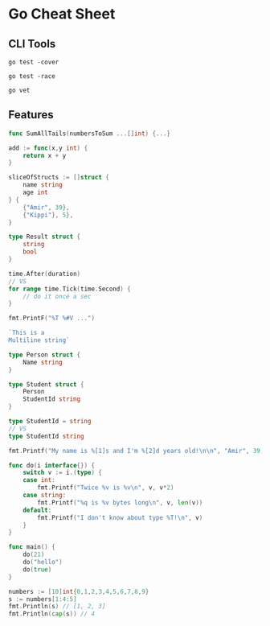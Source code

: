 # Go Cheat Sheet

## CLI Tools

`go test -cover`

`go test -race`

`go vet`

## Features

```go
func SumAllTails(numbersToSum ...[]int) {...}
```

```go
add := func(x,y int) {
    return x + y
}
```

```go
sliceOfStructs := []struct {
    name string
    age int
} {
    {"Amir", 39},
    {"Kippi"}, 5},
}
```

```go
type Result struct {
    string
    bool
}
```

```go
time.After(duration)
// VS
for range time.Tick(time.Second) {
    // do it once a sec
}
```

```go
fmt.PrintF("%T %#V ...")
```

```go
`This is a
Multiline string`
```

```go
type Person struct {
    Name string
}

type Student struct {
    Person
    StudentId string
}
```

```go
type StudentId = string
// VS
type StudentId string
```

```go
fmt.Printf("My name is %[1]s and I'm %[2]d years old!\n\n", "Amir", 39)
```

```go
func do(i interface{}) {
	switch v := i.(type) {
	case int:
		fmt.Printf("Twice %v is %v\n", v, v*2)
	case string:
		fmt.Printf("%q is %v bytes long\n", v, len(v))
	default:
		fmt.Printf("I don't know about type %T!\n", v)
	}
}

func main() {
	do(21)
	do("hello")
	do(true)
}
```

```go
numbers := [10]int{0,1,2,3,4,5,6,7,8,9}
s := numbers[1:4:5]
fmt.Println(s) // [1, 2, 3]
fmt.Println(cap(s)) // 4
```
